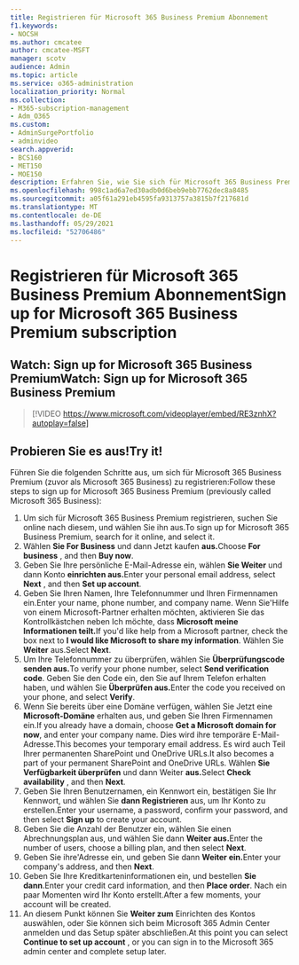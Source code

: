 ```yaml
---
title: Registrieren für Microsoft 365 Business Premium Abonnement
f1.keywords:
- NOCSH
ms.author: cmcatee
author: cmcatee-MSFT
manager: scotv
audience: Admin
ms.topic: article
ms.service: o365-administration
localization_priority: Normal
ms.collection:
- M365-subscription-management
- Adm_O365
ms.custom:
- AdminSurgePortfolio
- adminvideo
search.appverid:
- BCS160
- MET150
- MOE150
description: Erfahren Sie, wie Sie sich für Microsoft 365 Business Premium (zuvor als Microsoft 365 Business.
ms.openlocfilehash: 998c1ad6a7ed30adb0d6beb9ebb7762dec8a8485
ms.sourcegitcommit: a05f61a291eb4595fa9313757a3815b7f217681d
ms.translationtype: MT
ms.contentlocale: de-DE
ms.lasthandoff: 05/29/2021
ms.locfileid: "52706486"
---
```

# <a name="sign-up-for-microsoft-365-business-premium-subscription"></a><span data-ttu-id="b0e31-103">Registrieren für Microsoft 365 Business Premium Abonnement</span><span class="sxs-lookup"><span data-stu-id="b0e31-103">Sign up for Microsoft 365 Business Premium subscription</span></span>

## <a name="watch-sign-up-for-microsoft-365-business-premium"></a><span data-ttu-id="b0e31-104">Watch: Sign up for Microsoft 365 Business Premium</span><span class="sxs-lookup"><span data-stu-id="b0e31-104">Watch: Sign up for Microsoft 365 Business Premium</span></span>

> [!VIDEO https://www.microsoft.com/videoplayer/embed/RE3znhX?autoplay=false]

## <a name="try-it"></a><span data-ttu-id="b0e31-105">Probieren Sie es aus!</span><span class="sxs-lookup"><span data-stu-id="b0e31-105">Try it!</span></span>

<span data-ttu-id="b0e31-106">Führen Sie die folgenden Schritte aus, um sich für Microsoft 365 Business Premium (zuvor als Microsoft 365 Business) zu registrieren:</span><span class="sxs-lookup"><span data-stu-id="b0e31-106">Follow these steps to sign up for Microsoft 365 Business Premium (previously called Microsoft 365 Business):</span></span>

1. <span data-ttu-id="b0e31-107">Um sich für Microsoft 365 Business Premium registrieren, suchen Sie online nach diesem, und wählen Sie ihn aus.</span><span class="sxs-lookup"><span data-stu-id="b0e31-107">To sign up for Microsoft 365 Business Premium, search for it online, and select it.</span></span>
2. <span data-ttu-id="b0e31-108">Wählen **Sie For Business** und dann Jetzt kaufen **aus.**</span><span class="sxs-lookup"><span data-stu-id="b0e31-108">Choose  **For business** , and then  **Buy now**.</span></span>
3. <span data-ttu-id="b0e31-109">Geben Sie Ihre persönliche E-Mail-Adresse ein, wählen **Sie Weiter** und dann Konto **einrichten aus.**</span><span class="sxs-lookup"><span data-stu-id="b0e31-109">Enter your personal email address, select  **Next** , and then  **Set up account**.</span></span>
4. <span data-ttu-id="b0e31-110">Geben Sie Ihren Namen, Ihre Telefonnummer und Ihren Firmennamen ein.</span><span class="sxs-lookup"><span data-stu-id="b0e31-110">Enter your name, phone number, and company name.</span></span> <span data-ttu-id="b0e31-111">Wenn Sie&#39;Hilfe von einem Microsoft-Partner erhalten möchten, aktivieren Sie das Kontrollkästchen neben Ich möchte, dass **Microsoft meine Informationen teilt.**</span><span class="sxs-lookup"><span data-stu-id="b0e31-111">If you&#39;d like help from a Microsoft partner, check the box next to  **I would like Microsoft to share my information**.</span></span> <span data-ttu-id="b0e31-112">Wählen Sie  **Weiter** aus.</span><span class="sxs-lookup"><span data-stu-id="b0e31-112">Select  **Next**.</span></span>
5. <span data-ttu-id="b0e31-113">Um Ihre Telefonnummer zu überprüfen, wählen Sie **Überprüfungscode senden aus.**</span><span class="sxs-lookup"><span data-stu-id="b0e31-113">To verify your phone number, select  **Send verification code**.</span></span> <span data-ttu-id="b0e31-114">Geben Sie den Code ein, den Sie auf Ihrem Telefon erhalten haben, und wählen Sie **Überprüfen aus.**</span><span class="sxs-lookup"><span data-stu-id="b0e31-114">Enter the code you received on your phone, and select  **Verify**.</span></span>
6. <span data-ttu-id="b0e31-115">Wenn Sie bereits über eine Domäne verfügen, wählen Sie Jetzt eine  **Microsoft-Domäne** erhalten aus, und geben Sie Ihren Firmennamen ein.</span><span class="sxs-lookup"><span data-stu-id="b0e31-115">If you already have a domain, choose  **Get a Microsoft domain for now**, and enter your company name.</span></span> <span data-ttu-id="b0e31-116">Dies wird ihre temporäre E-Mail-Adresse.</span><span class="sxs-lookup"><span data-stu-id="b0e31-116">This becomes your temporary email address.</span></span> <span data-ttu-id="b0e31-117">Es wird auch Teil Ihrer permanenten SharePoint und OneDrive URLs.</span><span class="sxs-lookup"><span data-stu-id="b0e31-117">It also becomes a part of your permanent SharePoint and OneDrive URLs.</span></span> <span data-ttu-id="b0e31-118">Wählen **Sie Verfügbarkeit überprüfen** und dann Weiter **aus.**</span><span class="sxs-lookup"><span data-stu-id="b0e31-118">Select  **Check availability** , and then  **Next**.</span></span>
7. <span data-ttu-id="b0e31-119">Geben Sie Ihren Benutzernamen, ein Kennwort ein, bestätigen Sie Ihr Kennwort, und wählen Sie  **dann Registrieren**  aus, um Ihr Konto zu erstellen.</span><span class="sxs-lookup"><span data-stu-id="b0e31-119">Enter your username, a password, confirm your password, and then select  **Sign up**  to create your account.</span></span>
8. <span data-ttu-id="b0e31-120">Geben Sie die Anzahl der Benutzer ein, wählen Sie einen Abrechnungsplan aus, und wählen Sie dann **Weiter aus.**</span><span class="sxs-lookup"><span data-stu-id="b0e31-120">Enter the number of users, choose a billing plan, and then select  **Next**.</span></span>
9.  <span data-ttu-id="b0e31-121">Geben Sie ihre&#39;Adresse ein, und geben Sie dann **Weiter ein.**</span><span class="sxs-lookup"><span data-stu-id="b0e31-121">Enter your company&#39;s address, and then  **Next**.</span></span>
10. <span data-ttu-id="b0e31-122">Geben Sie Ihre Kreditkarteninformationen ein, und bestellen  **Sie dann**.</span><span class="sxs-lookup"><span data-stu-id="b0e31-122">Enter your credit card information, and then  **Place order**.</span></span> <span data-ttu-id="b0e31-123">Nach ein paar Momenten wird Ihr Konto erstellt.</span><span class="sxs-lookup"><span data-stu-id="b0e31-123">After a few moments, your account will be created.</span></span>
11. <span data-ttu-id="b0e31-124">An diesem Punkt können Sie **Weiter zum** Einrichten des Kontos auswählen, oder Sie können sich beim Microsoft 365 Admin Center anmelden und das Setup später abschließen.</span><span class="sxs-lookup"><span data-stu-id="b0e31-124">At this point you can select  **Continue to set up account** , or you can sign in to the Microsoft 365 admin center and complete setup later.</span></span>